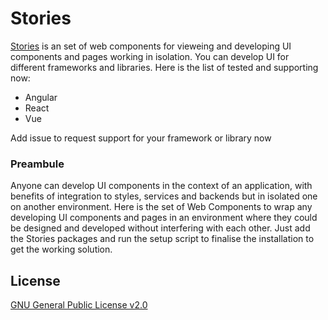# Stories
[Stories](https://storiesjs.org) is an set of web components for vieweing and developing UI components and pages working in isolation. You can develop UI for different frameworks and libraries. Here is the list of tested and supporting now:
- Angular
- React
- Vue

<!--
The list of frameworks and libraries will be supported soon (in alphabetical order):
- Aurelia
- Ember
- HTML
- Marionette
- Marko
- Meteor
- Mithril
- Preact
- React Native
- Rax
- Riot
- Svelte
- Surplus
- Web Components
  - Lit
  - Polymer
-->
Add issue to request support for your framework or library now


### Preambule
Anyone can develop UI components in the context of an application, with benefits of integration to styles, services and backends but in isolated one on another environment. Here is the set of Web Components to wrap any developing UI components and pages in an environment where they could be designed and developed without interfering with each other. Just add the Stories packages and run the setup script to finalise the installation to get the working solution.


## License

[GNU General Public License v2.0](https://github.com/storiesjs/stories/blob/main/LICENSE)
